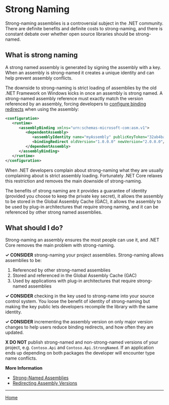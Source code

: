 # Strong Naming

Strong-naming assemblies is a controversial subject in the .NET community. There are definite benefits and definite costs to strong-naming, and there is constant debate over whether open source libraries should be strong-named.

## What is strong naming

A strong named assembly is generated by signing the assembly with a key. When an assembly is strong-named it creates a unique identity and can help prevent assembly conflicts.

The downside to strong-naming is strict loading of assemblies by the old .NET Framework on Windows kicks in once an assembly is strong named. A strong-named assembly reference must exactly match the version referenced by an assembly, forcing developers to [configure binding redirects](https://docs.microsoft.com/en-us/dotnet/framework/configure-apps/redirect-assembly-versions) when using the assembly:

```xml
<configuration>
   <runtime>
      <assemblyBinding xmlns="urn:schemas-microsoft-com:asm.v1">
         <dependentAssembly>
            <assemblyIdentity name="myAssembly" publicKeyToken="32ab4ba45e0a69a1" culture="neutral" />
            <bindingRedirect oldVersion="1.0.0.0" newVersion="2.0.0.0"/>
         </dependentAssembly>
      </assemblyBinding>
   </runtime>
</configuration>
```

When .NET developers complain about strong-naming what they are usually complaining about is strict assembly loading. Fortunately .NET Core relaxes this restriction and removes the main downside of strong-naming.

The benefits of strong naming are it provides a guarantee of identity (provided you choose to keep the private key secret), it allows the assembly to be stored in the Global Assembly Cache (GAC), it allows the assembly to be used by plug-in architectures that require strong naming, and it can be referenced by other strong named assemblies.

## What should I do?

Strong-naming an assembly ensures the most people can use it, and .NET Core removes the main problem with strong-naming.

**✓ CONSIDER** strong-naming your project assemblies. Strong-naming allows assemblies to be:

  1. Referenced by other strong-named assemblies
  2. Stored and referenced in the Global Assembly Cache (GAC)
  3. Used by applications with plug-in architectures that require strong-named assemblies

**✓ CONSIDER** checking in the key used to strong-name into your source control system. You loose the benefit of identity of strong-naming but making the key public lets developers recompile the library with the same identity.

**✓ CONSIDER** incrementing the assembly version on only major version changes to help users reduce binding redirects, and how often they are updated.

**X DO NOT** publish strong-named and non-strong-named versions of your project, e.g. `Contoso.Api` and `Contoso.Api.StrongNamed`. If an application ends up depending on both packages the developer will encounter type name conflicts.

**More Information**

* [Strong-Named Assemblies](https://docs.microsoft.com/en-us/dotnet/framework/app-domains/strong-named-assemblies)
* [Redirecting Assembly Versions](https://docs.microsoft.com/en-us/dotnet/framework/configure-apps/redirect-assembly-versions)

---

[Home](./README.md)